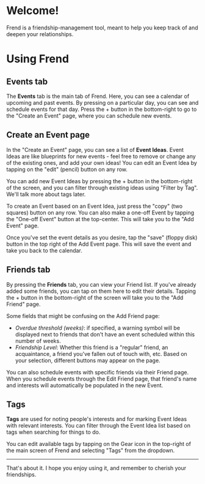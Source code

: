# Welcome!

Frend is a friendship-management tool, meant to help you keep track of and deepen your
relationships.

[comment]: <> (It is meant for &#40;and made by&#41; people who sometimes forget that being a good friend means)
[comment]: <> (investing time and effort into your friendships.)

# Using Frend

## Events tab

The **Events** tab is the main tab of Frend. Here, you can see a calendar of upcoming and past
events. By pressing on a particular day, you can see and schedule events for that day. Press the +
button in the bottom-right to go to the "Create an Event" page, where you can schedule new events.

## Create an Event page

In the "Create an Event" page, you can see a list of **Event Ideas**. Event Ideas are like
blueprints for new events - feel free to remove or change any of the existing ones, and add your own
ideas! You can edit an Event Idea by tapping on the "edit" (pencil) button on any row.

You can add new Event Ideas by pressing the + button in the bottom-right of the screen, and you can
filter through existing ideas using "Filter by Tag". We'll talk more about tags later.

To create an Event based on an Event Idea, just press the "copy" (two squares) button on any row.
You can also make a one-off Event by tapping the "One-off Event" button at the top-center. This
will take you to the "Add Event" page.

Once you've set the event details as you desire, tap the "save" (floppy disk) button in the top
right of the Add Event page. This will save the event and take you back to the calendar.

## Friends tab

By pressing the **Friends** tab, you can view your Friend list. If you've already added some
friends, you can tap on them here to edit their details. Tapping the + button in the bottom-right
of the screen will take you to the "Add Friend" page.

Some fields that might be confusing on the Add Friend page:

- *Overdue threshold (weeks)*: if specified, a warning symbol will be displayed next to friends that
  don't have an event scheduled within this number of weeks.
- *Friendship Level*: Whether this friend is a "regular" friend, an acquaintance, a friend you've
  fallen out of touch with, etc. Based on your selection, different buttons may appear on the page.

You can also schedule events with specific friends via their Friend page. When you schedule events
through the Edit Friend page, that friend's name and interests will automatically be populated in
the new Event.

## Tags

**Tags** are used for noting people's interests and for marking Event Ideas with relevant interests.
You can filter through the Event Idea list based on tags when searching for things to do.

You can edit available tags by tapping on the Gear icon in the top-right of the main screen of
Frend and selecting "Tags" from the dropdown.

---

That's about it. I hope you enjoy using it, and remember to cherish your friendships.